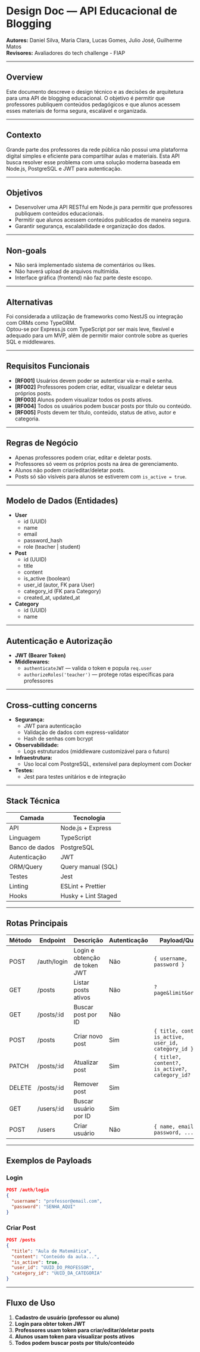 # Design Doc — API Educacional de Blogging

**Autores:** Daniel Silva, Maria Clara, Lucas Gomes, Julio José, Guilherme Matos  
**Revisores:** Avaliadores do tech challenge - FIAP

---

## Overview

Este documento descreve o design técnico e as decisões de arquitetura para uma API de blogging educacional. O objetivo é permitir que professores publiquem conteúdos pedagógicos e que alunos acessem esses materiais de forma segura, escalável e organizada.

---

## Contexto

Grande parte dos professores da rede pública não possui uma plataforma digital simples e eficiente para compartilhar aulas e materiais. Esta API busca resolver esse problema com uma solução moderna baseada em Node.js, PostgreSQL e JWT para autenticação.

---

## Objetivos

- Desenvolver uma API RESTful em Node.js para permitir que professores publiquem conteúdos educacionais.
- Permitir que alunos acessem conteúdos publicados de maneira segura.
- Garantir segurança, escalabilidade e organização dos dados.

---

## Non-goals

- Não será implementado sistema de comentários ou likes.
- Não haverá upload de arquivos multimídia.
- Interface gráfica (frontend) não faz parte deste escopo.

---

## Alternativas

Foi considerada a utilização de frameworks como NestJS ou integração com ORMs como TypeORM.  
Optou-se por Express.js com TypeScript por ser mais leve, flexível e adequado para um MVP, além de permitir maior controle sobre as queries SQL e middlewares.

---

## Requisitos Funcionais

- **[RF001]** Usuários devem poder se autenticar via e-mail e senha.
- **[RF002]** Professores podem criar, editar, visualizar e deletar seus próprios posts.
- **[RF003]** Alunos podem visualizar todos os posts ativos.
- **[RF004]** Todos os usuários podem buscar posts por título ou conteúdo.
- **[RF005]** Posts devem ter título, conteúdo, status de ativo, autor e categoria.

---

## Regras de Negócio

- Apenas professores podem criar, editar e deletar posts.
- Professores só veem os próprios posts na área de gerenciamento.
- Alunos não podem criar/editar/deletar posts.
- Posts só são visíveis para alunos se estiverem com `is_active = true`.

---

## Modelo de Dados (Entidades)

- **User**
  - id (UUID)
  - name
  - email
  - password_hash
  - role (teacher | student)
- **Post**
  - id (UUID)
  - title
  - content
  - is_active (boolean)
  - user_id (autor, FK para User)
  - category_id (FK para Category)
  - created_at, updated_at
- **Category**
  - id (UUID)
  - name

---

## Autenticação e Autorização

- **JWT (Bearer Token)**
- **Middlewares:**
  - `authenticateJWT` — valida o token e popula `req.user`
  - `authorizeRoles('teacher')` — protege rotas específicas para professores

---

## Cross-cutting concerns

- **Segurança:**  
  - JWT para autenticação
  - Validação de dados com express-validator
  - Hash de senhas com bcrypt
- **Observabilidade:**  
  - Logs estruturados (middleware customizável para o futuro)
- **Infraestrutura:**  
  - Uso local com PostgreSQL, extensível para deployment com Docker
- **Testes:**  
  - Jest para testes unitários e de integração

---

## Stack Técnica

| Camada         | Tecnologia                |
|----------------|--------------------------|
| API            | Node.js + Express        |
| Linguagem      | TypeScript               |
| Banco de dados | PostgreSQL               |
| Autenticação   | JWT                      |
| ORM/Query      | Query manual (SQL)       |
| Testes         | Jest                     |
| Linting        | ESLint + Prettier        |
| Hooks          | Husky + Lint Staged      |

---

## Rotas Principais

| Método | Endpoint           | Descrição                        | Autenticação | Payload/Query         |
|--------|--------------------|----------------------------------|--------------|----------------------|
| POST   | /auth/login        | Login e obtenção de token JWT    | Não          | `{ username, password }` |
| GET    | /posts             | Listar posts ativos              | Não          | `?page&limit&orderBy` |
| GET    | /posts/:id         | Buscar post por ID               | Não          |                      |
| POST   | /posts             | Criar novo post                  | Sim          | `{ title, content, is_active, user_id, category_id }` |
| PATCH  | /posts/:id         | Atualizar post                   | Sim          | `{ title?, content?, is_active?, category_id? }` |
| DELETE | /posts/:id         | Remover post                     | Sim          |                      |
| GET    | /users/:id         | Buscar usuário por ID            | Sim          |                      |
| POST   | /users             | Criar usuário                    | Não          | `{ name, email, password, ... }` |

---

## Exemplos de Payloads

### Login

```json
POST /auth/login
{
  "username": "professor@email.com",
  "password": "SENHA_AQUI"
}
```

### Criar Post

```json
POST /posts
{
  "title": "Aula de Matemática",
  "content": "Conteúdo da aula...",
  "is_active": true,
  "user_id": "UUID_DO_PROFESSOR",
  "category_id": "UUID_DA_CATEGORIA"
}
```

---

## Fluxo de Uso

1. **Cadastro de usuário (professor ou aluno)**
2. **Login para obter token JWT**
3. **Professores usam token para criar/editar/deletar posts**
4. **Alunos usam token para visualizar posts ativos**
5. **Todos podem buscar posts por título/conteúdo**
